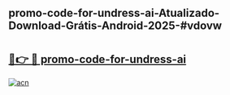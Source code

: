 ## promo-code-for-undress-ai-Atualizado-Download-Grátis-Android-2025-#vdovw

# <h2><a href="https://ainizakaria.my?title=promo-code-for-undress-ai&ref=20M">🔗👉 🔴 promo-code-for-undress-ai</a></h2>

[![acn](https://github.com/user-attachments/assets/0f9c940e-d8b0-45ae-aac7-cd30a18b3e1c)](https://ainizakaria.my?title=promo-code-for-undress-ai&ref=20M)

